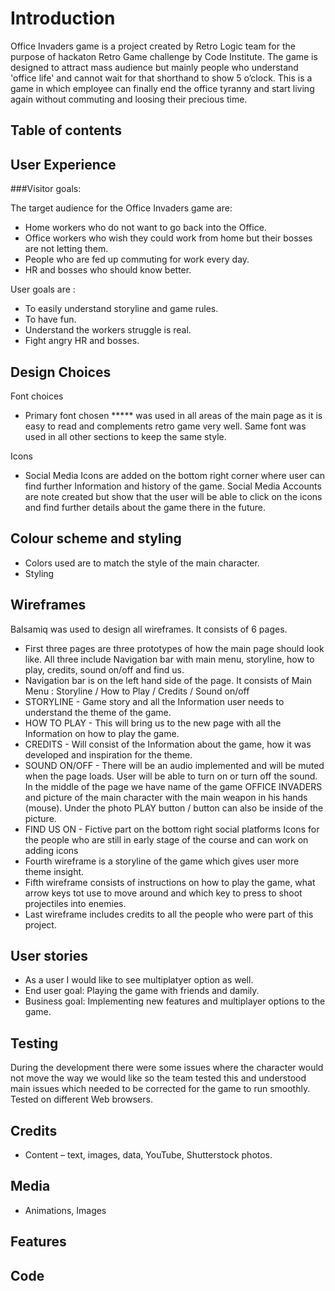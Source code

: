 # Introduction

Office Invaders game is a project created by Retro Logic team for the purpose of hackaton Retro Game challenge by Code Institute. The game is designed to attract mass audience but mainly people who understand 'office life' and cannot wait for that shorthand to show 5 o’clock. This is a game in which employee can finally end the office tyranny and start living again without commuting and loosing their precious time. 

## Table of contents


## User Experience 


###Visitor goals:

The target audience for the Office Invaders game are: 
-	Home workers who do not want to go back into the Office.
-	Office workers who wish they could work from home but their bosses are not letting them.
-	People who are fed up commuting for work every day.
-	HR and bosses who should know better.

User goals are : 
-	To easily understand storyline and game rules.
-	To have fun.
-	Understand the workers struggle is real.
-	Fight angry HR and bosses.


  
## Design Choices

Font choices
-	Primary font chosen *****  was used in all areas of the main page as it is easy to read and complements retro game very well. Same font was used in all other sections to keep the same style.

Icons
-	Social Media Icons are added on the bottom right corner where user can find further Information and history of the game. Social Media Accounts are note created but show that the user will be able to click on the icons and find further details about the game there in the future.

## Colour scheme and styling

-	Colors used are to match the style of the main character.
-  Styling

  
## Wireframes


Balsamiq was used to design all wireframes. It consists of 6 pages. 

- First three pages are three prototypes of how the main page should look like. All three include Navigation bar with main menu, storyline, how to play, credits, sound on/off and find us.
- Navigation bar is on the left hand side of the page. It consists of Main Menu : Storyline / How to Play / Credits / Sound on/off 
- STORYLINE - Game story and all the Information user needs to understand the theme of the game.
- HOW TO PLAY - This will bring us to the new page with all the Information on how to play the game. 
- CREDITS - Will consist of the Information about the game, how it was developed and inspiration for the theme.
- SOUND ON/OFF - There will be an audio implemented and will be muted when the page loads. User will be able to turn on or turn off the sound.
In the middle of the page we have name of the game OFFICE INVADERS and picture of the main character with the main weapon in his hands (mouse).
Under the photo PLAY button / button can also be inside of the picture.
- FIND US ON - Fictive part on the bottom right social platforms Icons for the people who are still in early stage of the course and can work on adding icons
- Fourth wireframe is a storyline of the game which gives user more theme insight.
- Fifth wireframe consists of instructions on how to play the game, what arrow keys tot use to move around and which key to press to shoot projectiles into enemies. 
- Last wireframe includes credits to all the people who were part of this project.


  
## User stories

- As a user I would like to see multiplatyer option as well.
- End user goal: Playing the game with friends and damily.
- Business goal: Implementing new features and multiplayer options to the game.




  
## Testing

During the development there were some issues where the character would not move the way we would like so the team tested this and understood main issues which needed to be corrected for the game to run smoothly. Tested on different Web browsers.
## Credits

- Content – text, images, data, YouTube, Shutterstock photos.

  
## Media

- Animations, Images

  
## Features


  ## Code


